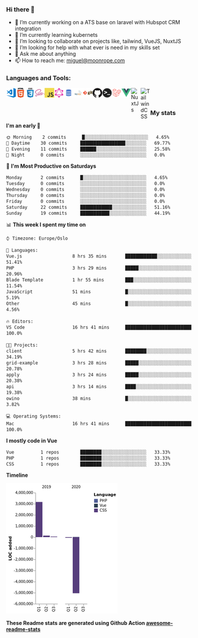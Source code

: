 ### Hi there 👋



- 🔭 I’m currently working on a ATS base on laravel with Hubspot CRM integration
- 🌱 I’m currently learning kubernets
- 👯 I’m looking to collaborate on projects like, tailwind, VueJS, NuxtJS
- 🤔 I’m looking for help with what ever is need in my skills set
- 💬 Ask me about anything 
- 📫 How to reach me: miguel@moonrope.com

### Languages and Tools:

<img align="left" alt="Visual Studio Code" width="26px" src="https://raw.githubusercontent.com/github/explore/80688e429a7d4ef2fca1e82350fe8e3517d3494d/topics/visual-studio-code/visual-studio-code.png" />
<img align="left" alt="HTML5" width="26px" src="https://raw.githubusercontent.com/github/explore/80688e429a7d4ef2fca1e82350fe8e3517d3494d/topics/html/html.png" />
<img align="left" alt="CSS3" width="26px" src="https://raw.githubusercontent.com/github/explore/80688e429a7d4ef2fca1e82350fe8e3517d3494d/topics/css/css.png" />
<img align="left" alt="Sass" width="26px" src="https://raw.githubusercontent.com/github/explore/80688e429a7d4ef2fca1e82350fe8e3517d3494d/topics/sass/sass.png" />
<img align="left" alt="JavaScript" width="26px" src="https://raw.githubusercontent.com/github/explore/80688e429a7d4ef2fca1e82350fe8e3517d3494d/topics/javascript/javascript.png" />
<img align="left" alt="GraphQL" width="26px" src="https://raw.githubusercontent.com/github/explore/80688e429a7d4ef2fca1e82350fe8e3517d3494d/topics/graphql/graphql.png" />
<img align="left" alt="SQL" width="26px" src="https://raw.githubusercontent.com/github/explore/80688e429a7d4ef2fca1e82350fe8e3517d3494d/topics/sql/sql.png" />
<img align="left" alt="MySQL" width="26px" src="https://raw.githubusercontent.com/github/explore/80688e429a7d4ef2fca1e82350fe8e3517d3494d/topics/mysql/mysql.png" />
<img align="left" alt="Git" width="26px" src="https://raw.githubusercontent.com/github/explore/80688e429a7d4ef2fca1e82350fe8e3517d3494d/topics/git/git.png" />
<img align="left" alt="GitHub" width="26px" src="https://raw.githubusercontent.com/github/explore/78df643247d429f6cc873026c0622819ad797942/topics/github/github.png"/>
<img align="left" alt="HTML5" width="26px"src="https://raw.githubusercontent.com/github/explore/80688e429a7d4ef2fca1e82350fe8e3517d3494d/topics/terminal/terminal.png"/>
<img align="left" alt="Laravel" width="26px"src="https://raw.githubusercontent.com/github/explore/56a826d05cf762b2b50ecbe7d492a839b04f3fbf/topics/laravel/laravel.png"/>
<img align="left" alt="Vue" width="26px"src="https://raw.githubusercontent.com/github/explore/80688e429a7d4ef2fca1e82350fe8e3517d3494d/topics/vue/vue.png"/>
<img align="left" alt="NuxtJs" width="26px"src="https://avatars2.githubusercontent.com/u/23360933?s=200&v=4"/>
<img align="left" alt="TailwindCSS" width="26px"src="https://avatars3.githubusercontent.com/u/67109815?s=200&v=4"/>


<br />
<br />

### My stats

<!--START_SECTION:waka-->
**I'm an early 🐤** 

```text
🌞 Morning    2 commits      █░░░░░░░░░░░░░░░░░░░░░░░░   4.65% 
🌆 Daytime    30 commits     █████████████████░░░░░░░░   69.77% 
🌃 Evening    11 commits     ██████░░░░░░░░░░░░░░░░░░░   25.58% 
🌙 Night      0 commits      ░░░░░░░░░░░░░░░░░░░░░░░░░   0.0%

```
📅 **I'm Most Productive on Saturdays** 

```text
Monday       2 commits      █░░░░░░░░░░░░░░░░░░░░░░░░   4.65% 
Tuesday      0 commits      ░░░░░░░░░░░░░░░░░░░░░░░░░   0.0% 
Wednesday    0 commits      ░░░░░░░░░░░░░░░░░░░░░░░░░   0.0% 
Thursday     0 commits      ░░░░░░░░░░░░░░░░░░░░░░░░░   0.0% 
Friday       0 commits      ░░░░░░░░░░░░░░░░░░░░░░░░░   0.0% 
Saturday     22 commits     ████████████░░░░░░░░░░░░░   51.16% 
Sunday       19 commits     ███████████░░░░░░░░░░░░░░   44.19%

```


📊 **This week I spent my time on** 

```text
⌚︎ Timezone: Europe/Oslo

💬 Languages: 
Vue.js                   8 hrs 35 mins       ████████████░░░░░░░░░░░░░   51.41% 
PHP                      3 hrs 29 mins       █████░░░░░░░░░░░░░░░░░░░░   20.96% 
Blade Template           1 hr 55 mins        ███░░░░░░░░░░░░░░░░░░░░░░   11.54% 
JavaScript               51 mins             █░░░░░░░░░░░░░░░░░░░░░░░░   5.19% 
Other                    45 mins             █░░░░░░░░░░░░░░░░░░░░░░░░   4.56%

🔥 Editors: 
VS Code                  16 hrs 41 mins      █████████████████████████   100.0%

🐱‍💻 Projects: 
client                   5 hrs 42 mins       ████████░░░░░░░░░░░░░░░░░   34.19% 
grid-example             3 hrs 28 mins       █████░░░░░░░░░░░░░░░░░░░░   20.78% 
apply                    3 hrs 24 mins       █████░░░░░░░░░░░░░░░░░░░░   20.38% 
api                      3 hrs 14 mins       ████░░░░░░░░░░░░░░░░░░░░░   19.38% 
owino                    38 mins             █░░░░░░░░░░░░░░░░░░░░░░░░   3.82%

💻 Operating Systems: 
Mac                      16 hrs 41 mins      █████████████████████████   100.0%

```

**I mostly code in Vue** 

```text
Vue          1 repos        ████████░░░░░░░░░░░░░░░░░   33.33% 
PHP          1 repos        ████████░░░░░░░░░░░░░░░░░   33.33% 
CSS          1 repos        ████████░░░░░░░░░░░░░░░░░   33.33%

```


**Timeline**

![Chart not found](https://github.com/moonrope/moonrope/blob/master/charts/bar_graph.png) 


<!--END_SECTION:waka-->

**These Readme stats are generated using Github Action [awesome-readme-stats](https://github.com/anmol098/waka-readme-stats)**
